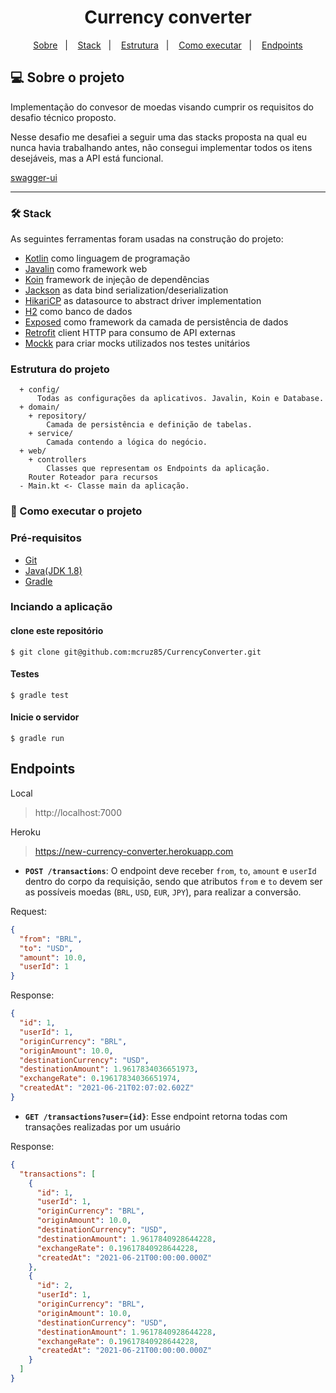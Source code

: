 <h1 align="center">Currency converter</h1>

<p align="center">
 <a href="#-sobre-o-projeto">Sobre</a>&nbsp;&nbsp;&nbsp;|&nbsp;&nbsp;&nbsp;
 <a href="#-stack">Stack</a>&nbsp;&nbsp;&nbsp;|&nbsp;&nbsp;&nbsp;
 <a href="#-estrutura-do-projeto">Estrutura</a>&nbsp;&nbsp;&nbsp;|&nbsp;&nbsp;&nbsp;
 <a href="#-como-executar-o-projeto">Como executar</a>&nbsp;&nbsp;&nbsp;|&nbsp;&nbsp;&nbsp;
 <a href="#-endpoints">Endpoints</a>
</p>

## 💻 Sobre o projeto

Implementação do convesor de moedas visando cumprir os requisitos do desafio técnico proposto.

Nesse desafio me desafiei a seguir uma das stacks proposta na qual eu nunca havia trabalhando antes, não consegui implementar todos os itens desejáveis, mas a API está funcional.

[swagger-ui](https://60dd34ca9ae3.ngrok.io/swagger-ui)

---

### 🛠 Stack

As seguintes ferramentas foram usadas na construção do projeto:

- [Kotlin](https://github.com/JetBrains/kotlin) como linguagem de programação
- [Javalin](https://github.com/tipsy/javalin) como framework web
- [Koin](https://github.com/InsertKoinIO/koin) framework de injeção de dependências
- [Jackson](https://github.com/FasterXML/jackson-module-kotlin) as data bind serialization/deserialization
- [HikariCP](https://github.com/brettwooldridge/HikariCP) as datasource to abstract driver implementation
- [H2](https://github.com/h2database/h2database) como banco de dados
- [Exposed](https://github.com/JetBrains/Exposed) como framework da camada de persistência de dados
- [Retrofit](https://square.github.io/retrofit/) client HTTP para consumo  de API externas
- [Mockk](https://mockk.io/) para criar mocks utilizados nos testes unitários

### Estrutura do projeto
      + config/
          Todas as configurações da aplicativos. Javalin, Koin e Database.
      + domain/
        + repository/
            Camada de persistência e definição de tabelas.
        + service/
            Camada contendo a lógica do negócio.
      + web/
        + controllers
            Classes que representam os Endpoints da aplicação.
        Router Roteador para recursos
      - Main.kt <- Classe main da aplicação.

### 🚀 Como executar o projeto

### Pré-requisitos
-  [Git](https://git-scm.com)
-  [Java(JDK 1.8)](https://openjdk.java.net/install/)
-  [Gradle](https://gradle.org/)


### Inciando a aplicação

#### clone este repositório
```
$ git clone git@github.com:mcruz85/CurrencyConverter.git
```

#### Testes
```
$ gradle test
```

#### Inicie o servidor
```
$ gradle run
```

## Endpoints

Local
> http://localhost:7000

Heroku
> https://new-currency-converter.herokuapp.com


- **`POST /transactions`**: O endpoint deve receber `from`, `to`, `amount`  e `userId` dentro do corpo da requisição, sendo que atributos `from` e `to` devem ser as possíveis moedas (`BRL`, `USD`, `EUR`, `JPY`), para realizar a conversão.

Request:
```json
{
  "from": "BRL",
  "to": "USD",
  "amount": 10.0,
  "userId": 1
}
```
Response:
```json
{
  "id": 1,
  "userId": 1,
  "originCurrency": "BRL",
  "originAmount": 10.0,
  "destinationCurrency": "USD",
  "destinationAmount": 1.9617834036651973,
  "exchangeRate": 0.19617834036651974,
  "createdAt": "2021-06-21T02:07:02.602Z"
}
```


- **`GET /transactions?user={id}`**: Esse endpoint retorna todas com transações realizadas por um usuário


Response:
```json
{
  "transactions": [
    {
      "id": 1,
      "userId": 1,
      "originCurrency": "BRL",
      "originAmount": 10.0,
      "destinationCurrency": "USD",
      "destinationAmount": 1.9617840928644228,
      "exchangeRate": 0.19617840928644228,
      "createdAt": "2021-06-21T00:00:00.000Z"
    },
    {
      "id": 2,
      "userId": 1,
      "originCurrency": "BRL",
      "originAmount": 10.0,
      "destinationCurrency": "USD",
      "destinationAmount": 1.9617840928644228,
      "exchangeRate": 0.19617840928644228,
      "createdAt": "2021-06-21T00:00:00.000Z"
    }
  ]
}
```
